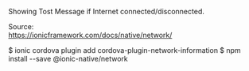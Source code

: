 Showing Tost Message if Internet connected/disconnected. <br />

Source: <br/>
https://ionicframework.com/docs/native/network/  <br />

$ ionic cordova plugin add cordova-plugin-network-information
$ npm install --save @ionic-native/network